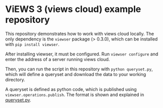 
# ViEWS 3 (views cloud) example repository

This repository demonstrates how to work with views cloud locally. The only
dependency is the `viewser` package (> 0.3.0), which can be installed with 
`pip install viewser`.

After installing viewser, it must be configured. Run `viewser configure` 
and enter the address of a server running views cloud.

Then, you can run the script in this repository with `python queryset.py`,
which will define a queryset and download the data to your working directory.

A queryset is defined as python code, which is published using
`viewser.operations.publish`. The format is shown and explained in
[queryset.py](./queryset.py).

